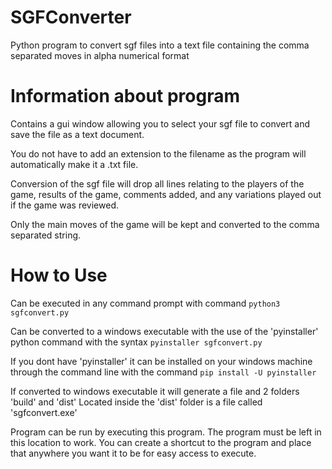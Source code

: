 # SGFConverter
Python program to convert sgf files into a text file containing the comma separated moves in alpha numerical format

# Information about program
Contains a gui window allowing you to select your sgf file to convert and save the file as a text document.

You do not have to add an extension to the filename as the program will automatically make it a .txt file.

Conversion of the sgf file will drop all lines relating to the players of the game, results of the game, comments added, and any variations played out if the game was reviewed.

Only the main moves of the game will be kept and converted to the comma separated string.

# How to Use
Can be executed in any command prompt with command
`python3 sgfconvert.py`

Can be converted to a windows executable with the use of the 'pyinstaller' python command with the syntax 
`pyinstaller sgfconvert.py`

If you dont have 'pyinstaller' it can be installed on your windows machine through the command line with the command `pip install -U pyinstaller`

If converted to windows executable it will generate a file and 2 folders 'build' and 'dist'
Located inside the 'dist' folder is a file called 'sgfconvert.exe'

Program can be run by executing this program. The program must be left in this location to work. You can create a shortcut to the program and place that anywhere you want it to be for easy access to execute.
